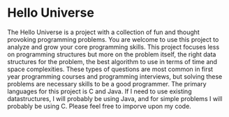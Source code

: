 Hello Universe
=========

The Hello Universe is a project with a collection of fun and thought provoking programming problems. You are welcome to use this project to analyze and grow your core programming skills. This project focuses less on programming structures but more on the problem itself, the right data structures for the problem, the best algorithm to use in terms of time and space complexities. These types of questions are most common in first year programming courses and programming interviews, but solving these problems are necessary skills to be a good programmer. The primary languages for this project is C and Java. If I need to use existing datastructures, I will probably be using Java, and for simple problems I will probably be using C. Please feel free to imporve upon my code.
